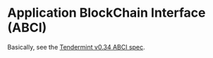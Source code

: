 # Application BlockChain Interface (ABCI)

Basically, see the [Tendermint v0.34 ABCI spec](https://github.com/tendermint/tendermint/blob/v0.34.x/abci/README.md).
